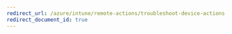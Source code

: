 ```yaml
---
redirect_url: /azure/intune/remote-actions/troubleshoot-device-actions
redirect_document_id: true
---
```

